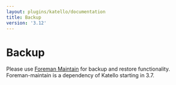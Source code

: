```yaml
---
layout: plugins/katello/documentation
title: Backup
version: '3.12'
---
```


# Backup

Please use [Foreman Maintain](plugins/foreman_maintain/) for backup and restore functionality. Foreman-maintain is a dependency of Katello starting in 3.7.
